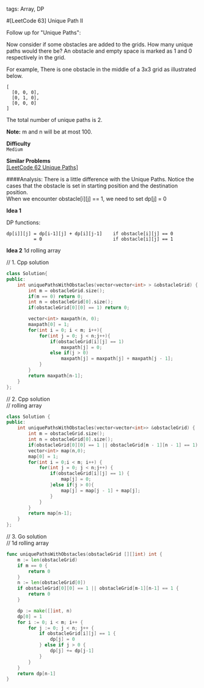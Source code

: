 tags: Array, DP

#[LeetCode 63] Unique Path II

Follow up for "Unique Paths":

Now consider if some obstacles are added to the grids. How many unique paths would there be?
An obstacle and empty space is marked as 1 and 0 respectively in the grid.

For example,
There is one obstacle in the middle of a 3x3 grid as illustrated below.

    [
      [0, 0, 0],
      [0, 1, 0],
      [0, 0, 0]
    ]

The total number of unique paths is 2.

**Note:** m and n will be at most 100.


**Difficulty**  
`Medium`

**Similar Problems**  
[[LeetCode 62 Unique Paths]]()


####Analysis:
There is a little difference with the Unique Paths.
Notice the cases that the obstacle is set in starting position and the destination position.  
When we encounter obstacle[i][j] == 1, we need to set dp[j] = 0

**Idea 1**

DP functions:  

    dp[i]][j] = dp[i-1][j] + dp[i][j-1]    if obstacle[i][j] == 0
              = 0                          if obstacle[i][j] == 1

**Idea 2**
1d rolling array


// 1. Cpp solution

```cpp
class Solution{
public:
    int uniquePathsWithObstacles(vector<vector<int> > &obstacleGrid) {
        int m = obstacleGrid.size();
        if(m == 0) return 0;
        int n = obstacleGrid[0].size();
        if(obstacleGrid[0][0] == 1) return 0;

        vector<int> maxpath(n, 0);
        maxpath[0] = 1;
        for(int i = 0; i < m; i++){
            for(int j = 0; j < n;j++){
                if(obstacleGrid[i][j] == 1)
                    maxpath[j] = 0;
                else if(j > 0)
                    maxpath[j] = maxpath[j] + maxpath[j - 1];
            }
        }
        return maxpath[n-1];
    }
};
```

// 2. Cpp solution  
// rolling array

```cpp
class Solution {
public:
    int uniquePathsWithObstacles(vector<vector<int>> &obstacleGrid) {
        int m = obstacleGrid.size();
        int n = obstacleGrid[0].size();
        if(obstacleGrid[0][0] == 1 || obstacleGrid[m - 1][n - 1] == 1) return 0;
        vector<int> map(n,0);
        map[0] = 1;
        for(int i = 0;i < m; i++) {
            for(int j = 0; j < n;j++) {
                if(obstacleGrid[i][j] == 1) {
                    map[j] = 0;
                }else if(j > 0){
                    map[j] = map[j - 1] + map[j];
                }
            }
        }
        return map[n-1];
    }
};
```

// 3. Go solution   
// 1d rolling array

```go
func uniquePathsWithObstacles(obstacleGrid [][]int) int {
    m := len(obstacleGrid)
    if m == 0 {
        return 0
    }
    n := len(obstacleGrid[0])
    if obstacleGrid[0][0] == 1 || obstacleGrid[m-1][n-1] == 1 {
        return 0
    }

    dp := make([]int, n)
    dp[0] = 1
    for i := 0; i < m; i++ {
        for j := 0; j < n; j++ {
            if obstacleGrid[i][j] == 1 {
                dp[j] = 0
            } else if j > 0 {
                dp[j] += dp[j-1]
            }
        }
    }
    return dp[n-1]
}
```
